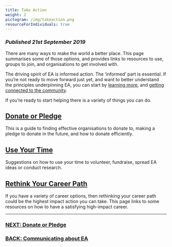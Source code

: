 ```yaml
---
title: Take Action
weight: 2
pictogram: /img/takeaction.png
resourceForIndividuals: true
---
```


### _Published 21st September 2019_

There are many ways to make the world a better place. This page summarises some of those options, and provides links to resources to use, groups to join, and organisations to get involved with.

The driving spirit of EA is informed action. The ‘informed’ part is essential. If you’re not ready to move forward just yet, and want to better understand the principles underpinning EA, you can start by <a target="_blank" href="/learn/">learning more</a>, and <a target="_blank" href="/learn/connect/">getting connected to the community</a>.



If you’re ready to start helping there is a variety of things you can do.



## [Donate or Pledge](/take_action/donate/)
This is a guide to finding effective organisations to donate to, making a pledge to donate in the future, and how to donate efficiently.

## [Use Your Time](/take_action/use-your-time/)
Suggestions on how to use your time to volunteer, fundraise, spread EA ideas or conduct research.

## [Rethink Your Career Path](/take_action/career/)
If you have a variety of career options, then rethinking your career path could be the highest impact action you can take. This page links to some resources on how to have a satisfying high-impact career.

<hr>

### [NEXT: Donate or Pledge](/take_action/donate/)

### [BACK: Communicating about EA](/learn/communicate-ea/)

